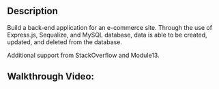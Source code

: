## Description

Build a back-end application for an e-commerce site. Through the use of Express.js, Sequalize, and MySQL database, data is able to be created, updated, and deleted from the database. 

Additional support from StackOverflow and Module13. 

## Walkthrough Video: 

